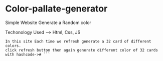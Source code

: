 # Color-pallate-generator
Simple Website Generate a Random color

Techonology Used --> Html, Css, JS 
```
In this site Each time we refresh generate a 32 card of different colors.
click refresh button then again generate different color of 32 cards with hashcode-># ```
